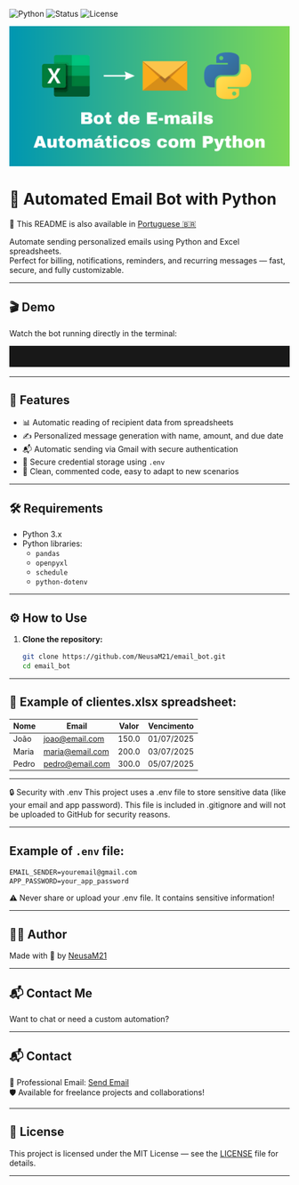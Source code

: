![Python](https://img.shields.io/badge/Python-3.x-blue?style=flat-square)
![Status](https://img.shields.io/badge/Status-Completed-brightgreen?style=flat-square)
![License](https://img.shields.io/badge/License-MIT-lightgrey?style=flat-square)

![Project Cover](capa_nova.png)

# 📧 Automated Email Bot with Python

📄 This README is also available in [Portuguese 🇧🇷](README.md)

Automate sending personalized emails using Python and Excel spreadsheets.  
Perfect for billing, notifications, reminders, and recurring messages — fast, secure, and fully customizable.

---

## 🎬 Demo

Watch the bot running directly in the terminal:

![Email Bot Demo](email_bot_demo.gif)

---

## 🚀 Features

- 📊 Automatic reading of recipient data from spreadsheets  
- ✍️ Personalized message generation with name, amount, and due date  
- 📬 Automatic sending via Gmail with secure authentication  
- 🔐 Secure credential storage using `.env`  
- 🧩 Clean, commented code, easy to adapt to new scenarios  

---

## 🛠️ Requirements

- Python 3.x  
- Python libraries:  
  - `pandas`  
  - `openpyxl`  
  - `schedule`  
  - `python-dotenv`

---

## ⚙️ How to Use

1. **Clone the repository:**
   
   ```bash
   git clone https://github.com/NeusaM21/email_bot.git
   cd email_bot
   ```

---

## 🧾 Example of clientes.xlsx spreadsheet:

| Nome  | Email            | Valor  | Vencimento   |
|-------|------------------|--------|--------------|
| João  | joao@email.com   | 150.0  | 01/07/2025   |
| Maria | maria@email.com  | 200.0  | 03/07/2025   |
| Pedro | pedro@email.com  | 300.0  | 05/07/2025   |

---

🔒 Security with .env
This project uses a .env file to store sensitive data (like your email and app password).
This file is included in .gitignore and will not be uploaded to GitHub for security reasons.

---

## Example of `.env` file:

```env
EMAIL_SENDER=youremail@gmail.com
APP_PASSWORD=your_app_password
```


⚠️ Never share or upload your .env file. It contains sensitive information!

---

## 👩‍💻 Author

Made with 💙 by [NeusaM21](https://github.com/NeusaM21)

---

## 📬 Contact Me

Want to chat or need a custom automation?

---

## 📬 Contact

📧 Professional Email: [Send Email](mailto:contact.neusam21@gmail.com)  
🛡️ Available for freelance projects and collaborations!

---

## 📝 License

This project is licensed under the MIT License — see the [LICENSE](LICENSE) file for details.

---




